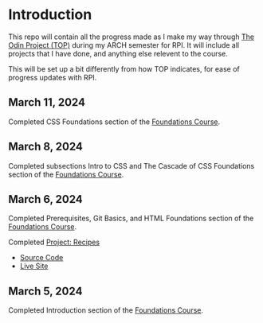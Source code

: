 # Introduction

This repo will contain all the progress made as I make my way through [The Odin Project (TOP)](https://www.theodinproject.com/) during my ARCH semester for RPI. It will include all projects that I have done, and anything else relevent to the course.

This will be set up a bit differently from how TOP indicates, for ease of progress updates with RPI.

## March 11, 2024

Completed CSS Foundations section of the [Foundations Course](https://www.theodinproject.com/paths/foundations/courses/foundations).

## March 8, 2024

Completed subsections Intro to CSS and The Cascade of CSS Foundations section of the [Foundations Course](https://www.theodinproject.com/paths/foundations/courses/foundations).

## March 6, 2024

Completed Prerequisites, Git Basics, and HTML Foundations section of the [Foundations Course](https://www.theodinproject.com/paths/foundations/courses/foundations).

Completed [Project: Recipes](https://www.theodinproject.com/lessons/foundations-recipes)
- [Source Code](https://github.com/Fuzzabee/odin-recipes)
- [Live Site](https://fuzzabee.github.io/odin-recipes/)

## March 5, 2024

Completed Introduction section of the [Foundations Course](https://www.theodinproject.com/paths/foundations/courses/foundations).
